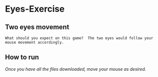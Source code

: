 # Eyes-Exercise

## Two eyes movement
```What should you expect on this game?  The two eyes would follow your mouse movement accordingly.```

## How to run 
*Once you have all the files downloaded, move your mouse as desired.*
